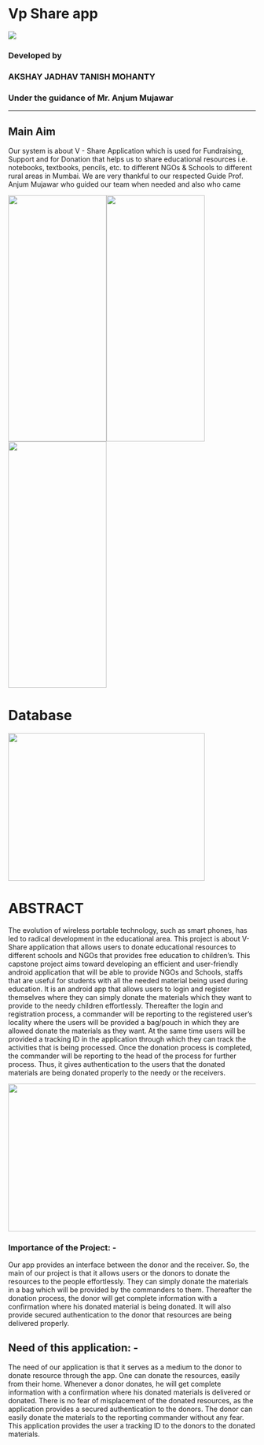 # Vp Share app

![](https://firebasestorage.googleapis.com/v0/b/vpshareapp.appspot.com/o/vplogo-min.png?alt=media&token=e6345f1f-ad61-4b63-9730-270ef41b07df)

###                                             Developed by 
###                                      AKSHAY JADHAV TANISH MOHANTY 
                                       
### Under the guidance of Mr. Anjum Mujawar 
----------------------------------------------------------------------------------------------------------------------------------

## Main Aim

Our system is about V - Share Application which is used for Fundraising, Support and for 
Donation that helps us to share educational resources i.e. notebooks, textbooks, pencils, etc. to 
different NGOs & Schools to different rural areas in Mumbai. We are very thankful to our 
respected Guide Prof. Anjum Mujawar who guided our team when needed and also who came 



<img src="https://firebasestorage.googleapis.com/v0/b/vpshareapp.appspot.com/o/Screenshot_20200522-203033.jpg?alt=media&token=34849c05-33ac-4315-9107-65765fabbad9" height="500" width="200"><img src="https://firebasestorage.googleapis.com/v0/b/vpshareapp.appspot.com/o/Screenshot_20200522-203044.jpg?alt=media&token=8f595c66-edf5-46f3-9cd6-1e095d41fc81" height="500" width="200">
<img src="https://firebasestorage.googleapis.com/v0/b/vpshareapp.appspot.com/o/Screenshot_20200522-203051.jpg?alt=media&token=fbceb7dc-cf9e-4112-8b24-5ade2d012724" height="500" width="200">



# Database 

<img src="https://cdn-media-1.freecodecamp.org/images/0*CPTNvq87xG-sUGdx.png" height="300" width="400">



# ABSTRACT 

The evolution of wireless portable technology, such as smart phones, has led to radical 
development in the educational area. 
This project is about V-Share application that allows users to donate 
educational resources to different schools and NGOs that provides free education to 
children’s. This capstone project aims toward developing an efficient and user-friendly 
android application that will be able to provide NGOs and Schools, staffs that are useful 
for students with all the needed material being used during education. It is an android app 
that allows users to login and register themselves where they can simply donate the 
materials which they want to provide to the needy children effortlessly. Thereafter the 
login and registration process, a commander will be reporting to the registered user’s 
locality where the users will be provided a bag/pouch in which they are allowed donate the 
materials as they want. 
At the same time users will be provided a tracking ID in the application 
through which they can track the activities that is being processed. Once the donation 
process is completed, the commander will be reporting to the head of the process for further 
process. Thus, it gives authentication to the users that the donated materials are being 
donated properly to the needy or the receivers. 

<img src="https://www.hrsonline.org/sites/default/files/inline-images/GettyImages-1051420738.jpg" height="300" width="600">

### Importance of the Project: -
Our app provides an interface between the donor and the receiver. So, the
main of our project is that it allows users or the donors to donate the resources to
the people effortlessly. They can simply donate the materials in a bag which will be
provided by the commanders to them.
Thereafter the donation process, the donor will get complete information
with a confirmation where his donated material is being donated. It will also provide
secured authentication to the donor that resources are being delivered properly.


## Need of this application: -
The need of our application is that it serves as a medium to the donor to
donate resource through the app. One can donate the resources, easily from their
home. Whenever a donor donates, he will get complete information with a
confirmation where his donated materials is delivered or donated.
There is no fear of misplacement of the donated resources, as the
application provides a secured authentication to the donors. The donor can easily
donate the materials to the reporting commander without any fear. This application
provides the user a tracking ID to the donors to the donated materials.


